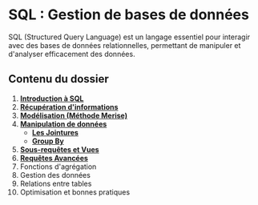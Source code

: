 # SQL : Gestion de bases de données

SQL (Structured Query Language) est un langage essentiel pour interagir avec des bases de données relationnelles, permettant de manipuler et d'analyser efficacement des données.

## Contenu du dossier

1. **[Introduction à SQL](./data/sql_intro.md)**
2. **[Récupération d'informations](./data/sql_select_manip.md)**
3. **[Modélisation (Méthode Merise)](./data/modelisation_merise.md)**
4. **[Manipulation de données](./data/sql_manip_donnees.md)**
      - **[Les Jointures](./data/sql_jointures.md)**
      - **[Group By](./data/sql_group_by.md)**
5. **[Sous-requêtes et Vues](./data/sql_sous_requetes_vues.md)**
6. **[Requêtes Avancées](./data/requetes_avancees.md)**
7. Fonctions d'agrégation
8. Gestion des données
9. Relations entre tables
10. Optimisation et bonnes pratiques
